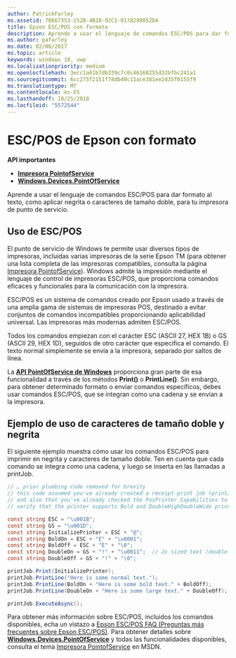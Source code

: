 ```yaml
---
author: PatrickFarley
ms.assetid: 70667353-152B-4B18-92C1-0178298052D4
title: Epson ESC/POS con formato
description: Aprende a usar el lenguaje de comandos ESC/POS para dar formato al texto (como, por ejemplo, aplicar negrita o caracteres de tamaño doble) de la impresora de punto de servicio.
ms.author: pafarley
ms.date: 02/08/2017
ms.topic: article
keywords: windows 10, uwp
ms.localizationpriority: medium
ms.openlocfilehash: 3ecc1a61b7db339c7c0c46168255d32bfbc241a1
ms.sourcegitcommit: 6cc275f2151f78db40c11ace381ee2d35f0155f9
ms.translationtype: MT
ms.contentlocale: es-ES
ms.lasthandoff: 10/25/2018
ms.locfileid: "5572544"
---
```

# <a name="epson-escpos-with-formatting"></a>ESC/POS de Epson con formato


**API importantes**

-   [**Impresora PointofService**](https://msdn.microsoft.com/library/windows/apps/Mt426652)
-   [**Windows.Devices.PointOfService**](https://msdn.microsoft.com/library/windows/apps/Dn298071)

Aprende a usar el lenguaje de comandos ESC/POS para dar formato al texto, como aplicar negrita o caracteres de tamaño doble, para tu impresora de punto de servicio.

## <a name="escpos-usage"></a>Uso de ESC/POS

El punto de servicio de Windows te permite usar diversos tipos de impresoras, incluidas varias impresoras de la serie Epson TM (para obtener una lista completa de las impresoras compatibles, consulta la página [Impresora PointofService](https://msdn.microsoft.com/library/windows/apps/Mt426652)). Windows admite la impresión mediante el lenguaje de control de impresoras ESC/POS, que proporciona comandos eficaces y funcionales para la comunicación con la impresora.

ESC/POS es un sistema de comandos creado por Epson usado a través de una amplia gama de sistemas de impresoras POS, destinado a evitar conjuntos de comandos incompatibles proporcionando aplicabilidad universal. Las impresoras más modernas admiten ESC/POS.

Todos los comandos empiezan con el carácter ESC (ASCII 27, HEX 1B) o GS (ASCII 29, HEX 1D), seguidos de otro carácter que especifica el comando. El texto normal simplemente se envía a la impresora, separado por saltos de línea.

La [**API PointOfService de Windows**](https://msdn.microsoft.com/library/windows/apps/Dn298071) proporciona gran parte de esa funcionalidad a través de los métodos **Print()** o **PrintLine()**. Sin embargo, para obtener determinado formato o enviar comandos específicos, debes usar comandos ESC/POS, que se integran como una cadena y se envían a la impresora.

## <a name="example-using-bold-and-double-size-characters"></a>Ejemplo de uso de caracteres de tamaño doble y negrita

El siguiente ejemplo muestra cómo usar los comandos ESC/POS para imprimir en negrita y caracteres de tamaño doble. Ten en cuenta que cada comando se integra como una cadena, y luego se inserta en las llamadas a printJob.

```csharp
// … prior plumbing code removed for brevity
// this code assumed you've already created a receipt print job (printJob)
// and also that you've already checked the PosPrinter Capabilities to
// verify that the printer supports Bold and DoubleHighDoubleWide print modes

const string ESC = "\u001B";
const string GS = "\u001D";
const string InitializePrinter = ESC + "@";
const string BoldOn = ESC + "E" + "\u0001";
const string BoldOff = ESC + "E" + "\0";
const string DoubleOn = GS + "!" + "\u0011";  // 2x sized text (double-high + double-wide)
const string DoubleOff = GS + "!" + "\0";

printJob.Print(InitializePrinter);
printJob.PrintLine("Here is some normal text.");
printJob.PrintLine(BoldOn + "Here is some bold text." + BoldOff);
printJob.PrintLine(DoubleOn + "Here is some large text." + DoubleOff);

printJob.ExecuteAsync();
```

Para obtener más información sobre ESC/POS, incluidos los comandos disponibles, echa un vistazo a [Epson ESC/POS FAQ (Preguntas más frecuentes sobre Epson ESC/POS)](http://content.epson.de/fileadmin/content/files/RSD/downloads/escpos.pdf). Para obtener detalles sobre [**Windows.Devices.PointOfService**](https://msdn.microsoft.com/library/windows/apps/Dn298071) y todas las funcionalidades disponibles, consulta el tema [Impresora PointofService](https://msdn.microsoft.com/library/windows/apps/Mt426652) en MSDN.
